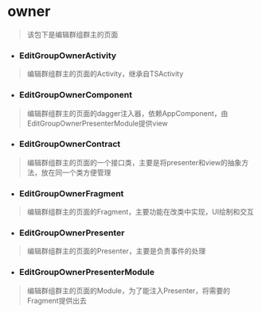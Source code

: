 # owner
> 该包下是编辑群组群主的页面

- ### EditGroupOwnerActivity
> 编辑群组群主的页面的Activity，继承自TSActivity

- ### EditGroupOwnerComponent
> 编辑群组群主的页面的dagger注入器，依赖AppComponent，由EditGroupOwnerPresenterModule提供view

- ### EditGroupOwnerContract
> 编辑群组群主的页面的一个接口类，主要是将presenter和view的抽象方法，放在同一个类方便管理

- ### EditGroupOwnerFragment
> 编辑群组群主的页面的Fragment，主要功能在改类中实现，UI绘制和交互

- ### EditGroupOwnerPresenter
> 编辑群组群主的页面的Presenter，主要是负责事件的处理

- ### EditGroupOwnerPresenterModule
> 编辑群组群主的页面的Module，为了能注入Presenter，将需要的Fragment提供出去